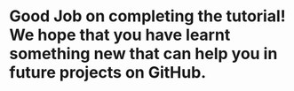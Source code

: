 # Good Job on completing the tutorial! We hope that you have learnt something new that can help you in future projects on GitHub.
